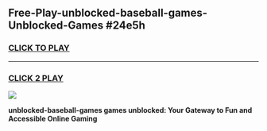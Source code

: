 
## Free-Play-unblocked-baseball-games-Unblocked-Games #24e5h
<h3>
<a href="https://news.freeplayer.one?title=unblocked-baseball-games&ref=8M">CLICK TO PLAY</a></h3>
<hr>

<h3>
<a href="https://news.freeplayer.one?title=unblocked-baseball-games&ref=8M">CLICK 2 PLAY</a>
  
</h3>

<a href="https://news.freeplayer.one?title=unblocked-baseball-games&ref=8M"><img src="https://clearcache.store/games.png"></a>


**unblocked-baseball-games games unblocked: Your Gateway to Fun and Accessible Online Gaming**
